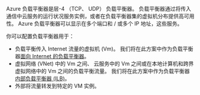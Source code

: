 Azure 负载平衡器是层-4 （TCP、 UDP） 负载平衡器。 负载平衡器通过将传入通信中云服务的运行状况服务实例，或者在负载平衡器集的虚拟机分布提供高可用性。 Azure 负载平衡器可以显示在多个端口和 / 或多个 IP 地址，这些服务。

你可以配置负载平衡器用于：

* 负载平衡传入 Internet 流量的虚拟机 (Vm)。 我们将在此方案中作为负载平衡器[面向 Internet 的负载平衡器](../articles/load-balancer/load-balancer-internet-overview.md)。
* 虚拟网络 (VNet) 中的 Vm 之间、 云服务中的 Vm 之间或在本地计算机和跨界虚拟网络中的 Vm 之间的负载平衡流量。 我们将在此方案中作为负载平衡器[内部负载平衡器 (ILB)](../articles/load-balancer/load-balancer-internal-overview.md)。
* 外部将流量转发到特定的 VM 实例。
